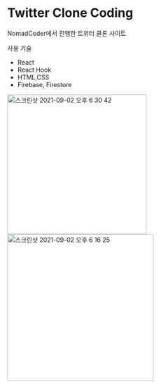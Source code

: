 <h1>Twitter Clone Coding</h1>

<p>NomadCoder에서 진행한 트위터 클론 사이트</p>

사용 기술

<ul>
<li>React</li>
<li>React Hook</li>
<li>HTML,CSS</li>
  <li>Firebase, Firestore</li>

</ul>

<img width="318" alt="스크린샷 2021-09-02 오후 6 30 42" src="https://user-images.githubusercontent.com/74946505/131820100-422e5178-a30b-4dc0-9482-b4a87dcd40fe.png">
<img width="334" alt="스크린샷 2021-09-02 오후 6 16 25" src="https://user-images.githubusercontent.com/74946505/131820115-80c0a908-976f-4858-81ad-c2b50d7eb935.png">

